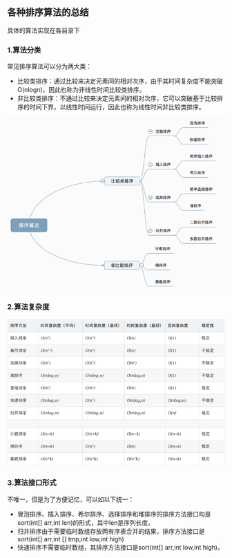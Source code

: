 ## 各种排序算法的总结

具体的算法实现在各目录下

### 1.算法分类
常见排序算法可以分为两大类：

* 比较类排序：通过比较来决定元素间的相对次序，由于其时间复杂度不能突破O(nlogn)，因此也称为非线性时间比较类排序。
* 非比较类排序：不通过比较来决定元素间的相对次序，它可以突破基于比较排序的时间下界，以线性时间运行，因此也称为线性时间非比较类排序。

![sortSorts](https://github.com/FeiZhao0531/BasicAlgorithm/blob/master/raw/master/picture/sortSorts.png)


### 2.算法复杂度

![sortCompare](https://github.com/FeiZhao0531/BasicAlgorithm/blob/master/raw/master/picture/sortCompare.png)
             
### 3.算法接口形式
不唯一，但是为了方便记忆，可以如以下统一：

* 冒泡排序、插入排序、希尔排序、选择排序和堆排序的排序方法接口均是sort(int[] arr,int len)的形式，其中len是序列长度。
* 归并排序由于需要临时数组存放两有序表合并的结果，排序方法接口是sort(int[] arr,int [] tmp,int low,int high)
* 快速排序不需要临时数组，其排序方法接口是sort(int[] arr,int low,int high)。
